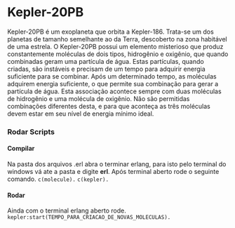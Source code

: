 # Kepler-20PB

Kepler-20PB é um exoplaneta que orbita a Kepler-186. Trata-se um dos planetas de tamanho semelhante ao da Terra, descoberto na zona habitável de uma estrela. O Kepler-20PB possui um elemento misterioso que produz constantemente moléculas de dois tipos, hidrogênio e oxigênio, que quando combinadas geram uma partícula de água. Estas partículas, quando criadas, são instáveis e precisam de um tempo para adquirir energia suficiente para se combinar.
Após um determinado tempo, as moléculas adquirem energia suficiente, o que permite sua combinação para gerar a partícula de água. Esta associação acontece sempre com duas moléculas de hidrogênio e uma molécula de oxigênio. Não são permitidas combinações diferentes desta, e para que aconteça as três moléculas devem estar em seu nível de energia mínimo ideal.


### Rodar Scripts
#### Compilar
Na pasta dos arquivos .erl abra o terminar erlang, para isto pelo terminal do windows vá ate a pasta e digite **erl**. Após terminal aberto rode o seguinte comando.
`c(molecule).`
`c(kepler).`

#### Rodar
Ainda com o terminal erlang aberto rode.
`kepler:start(TEMPO_PARA_CRIACAO_DE_NOVAS_MOLECULAS).`